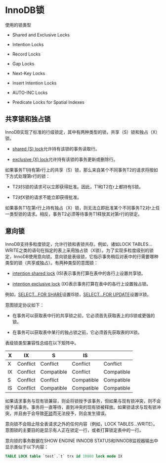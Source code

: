 # InnoDB锁

使用的锁类型

- Shared and Exclusive Locks

- Intention Locks

- Record Locks

- Gap Locks

- Next-Key Locks

- Insert Intention Locks

- AUTO-INC Locks

- Predicate Locks for Spatial Indexes

## 共享锁和独占锁

InnoDB实现了标准的行级锁定，其中有两种类型的锁，共享（S）锁和独占（X）锁。

- [shared (S) lock](https://dev.mysql.com/doc/refman/8.0/en/glossary.html#glos_shared_lock)允许持有该锁的事务读取行。

- [exclusive (X) lock](https://dev.mysql.com/doc/refman/8.0/en/glossary.html#glos_exclusive_lock)允许持有该锁的事务更新或删除行。

如果事务T1持有第r行上的共享（S）锁，那么来自某个不同事务T2的请求将按如下方式处理第r行的锁：

- T2对S锁的请求可以立即获得批准。因此，T1和T2在r上都持有S锁。

- T2对X锁的请求不能立即获得批准。

如果事务T1在第r行上持有独占（X）锁，则无法立即批准某个不同事务T2对r上任一类型锁的请求。相反，事务T2必须等待事务T1释放其对第r行的锁定。

## 意向锁

InnoDB支持多粒度锁定，允许行锁和表锁共存。例如，诸如LOCK TABLES…WRITE之类的语句在指定的表上采用独占锁（X锁）。为了实现多粒度级别的锁定，InnoDB使用意向锁。意向锁是表级锁，它指示事务稍后对表中的行需要哪种类型的锁（共享或独占）。有两种类型的意图锁：

- [intention shared lock](https://dev.mysql.com/doc/refman/8.0/en/glossary.html#glos_intention_shared_lock) (IS)表示事务打算在表中的各行上设置共享锁。

- [intention exclusive lock](https://dev.mysql.com/doc/refman/8.0/en/glossary.html#glos_intention_exclusive_lock) (IX)表示事务打算在表中的各行上设置独占锁。

例如，[SELECT…FOR SHARE](https://dev.mysql.com/doc/refman/8.0/en/select.html)设置IS锁，[SELECT…FOR UPDATE](https://dev.mysql.com/doc/refman/8.0/en/select.html)设置IX锁。

意图锁定协议如下：

- 在事务可以获取表中行的共享锁之前，它必须首先获取表上的IS锁或更强的锁。

- 在事务可以获取表中某行的独占锁之前，它必须首先获取表的IX锁。

表级锁类型兼容性总结在以下矩阵中。

| X  | IX       | S          | IS         |            |
|----|----------|------------|------------|------------|
| X  | Conflict | Conflict   | Conflict   | Conflict   |
| IX | Conflict | Compatible | Conflict   | Compatible |
| S  | Conflict | Conflict   | Compatible | Compatible |
| IS | Conflict | Compatible | Compatible | Compatible |

如果请求事务与现有锁兼容，则会将锁授予该事务，但如果与现有锁冲突，则不会授予该事务。事务将一直等待，直到冲突的现有锁被释放。如果锁请求与现有锁冲突，并且由于会导致[死锁](https://dev.mysql.com/doc/refman/8.0/en/glossary.html#glos_deadlock)而无法授予，则会发生错误。

意向锁不会阻止除全表请求之外的任何内容（例如，LOCK TABLES…WRITE）。意图锁的主要目的是显示有人正在锁定一行，或者打算锁定表中的一行。

意向锁的事务数据在SHOW ENGINE INNODB STATUS和INNODB监视器输出中显示类似于以下内容：

```sql
TABLE LOCK table `test`.`t` trx id 10080 lock mode IX
```

